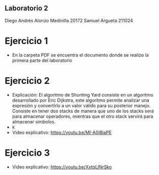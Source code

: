 ## Laboratorio 2
Diego Andrés Alonzo Medinilla 20172
Samuel Argueta 211024
# Ejercicio 1
- En la carpeta PDF se encuentra el documento donde se realizo la primera parte del laboratorio
# Ejercicio 2
- Explicación: El algoritmo de Shunting Yard consiste en un algoritmo desarrollado por Eric Dijkstra, este algoritmo permite analizar una expresión y convertirlo a un valor válido para su posterior manejo. Consiste en tener dos stacks de manera que uno de los stacks será para almacenar operadores, mientras que el otro stack servirá para almacenar símbolos.
- k
- Video explicativo: https://youtu.be/MI-A0jBjaPE
# Ejercicio 3
- Video explicativo: https://youtu.be/XxtqLINrSko
